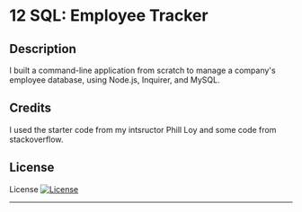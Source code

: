# 12 SQL: Employee Tracker

## Description

I built a command-line application from scratch to manage a company's employee database, using Node.js, Inquirer, and MySQL.


## Credits


I used the starter code from my intsructor Phill Loy and some code from stackoverflow.

## License

License
[![License](https://img.shields.io/badge/License-Apache_2.0-blue.svg)](https://opensource.org/licenses/Apache-2.0)



---